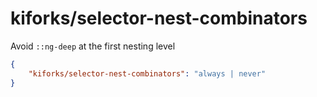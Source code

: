# kiforks/selector-nest-combinators

Avoid `::ng-deep` at the first nesting level

```json
{
	"kiforks/selector-nest-combinators": "always | never"
}
```
